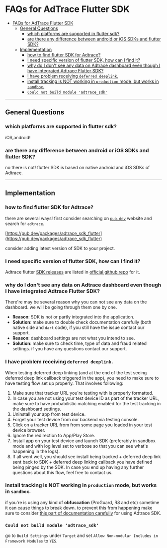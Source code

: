 # FAQs for AdTrace Flutter SDK

- [FAQs for AdTrace Flutter SDK](#faqs-for-adtrace-flutter-sdk)
  - [General Questions](#general-questions)
    - [which platforms are supported in flutter sdk?](#which-platforms-are-supported-in-flutter-sdk)
    - [are there any difference between android or iOS SDKs and flutter SDK?](#are-there-any-difference-between-android-or-ios-sdks-and-flutter-sdk)
  - [Implementation](#implementation)
    - [how to find flutter SDK for Adtrace?](#how-to-find-flutter-sdk-for-adtrace)
    - [I need specific version of flutter SDK, how can I find it?](#i-need-specific-version-of-flutter-sdk-how-can-i-find-it)
    - [why do I don't see any data on Adtrace dashboard even though I have integrated Adtrace Flutter SDK?](#why-do-i-dont-see-any-data-on-adtrace-dashboard-even-though-i-have-integrated-adtrace-flutter-sdk)
    - [I have problem receiving `deferred deeplink`.](#i-have-problem-receiving-deferred-deeplink)
    - [install tracking is NOT working in `production` mode, but works in `sandbox`.](#install-tracking-is-not-working-in-production-mode-but-works-in-sandbox)
    - [`Could not build module 'adtrace_sdk'`](#could-not-build-module-adtrace_sdk)


---
## General Questions

### which platforms are supported in flutter sdk?
iOS,android!

### are there any difference between android or iOS SDKs and flutter SDK?
no there is not! flutter SDK is based on native android and iOS SDKs of Adtrace.



---
## Implementation

### how to find flutter SDK for Adtrace?
there are several ways!
first consider searching on [`pub.dev`](https://pub.dev) website and search for `adtrace`.

[https://pub.dev/packages/adtrace_sdk_flutter](https://pub.dev/packages/adtrace_sdk_flutter)

consider adding latest version of SDK to your project.

### I need specific version of flutter SDK, how can I find it?
Adtrace flutter [SDK releases](https://github.com/adtrace/adtrace_sdk_flutter/releases) are listed in [official github repo](https://github.com/adtrace/adtrace_sdk_flutter) for it.


### why do I don't see any data on Adtrace dashboard even though I have integrated Adtrace Flutter SDK?
There're may be several reason why you can not see any data on the dashboard. we will be going through them one by one.
- **Reason**: SDK is not or partly integrated into the application.
- **Solution**: make sure to double check documentation carefully (both native side and `dart` code), if you still have the issue contact our support.
- **Reason**: dashboard settings are not what you intend to see.
- **Solution**: make sure to check time, type of data and fraud related settings. if you have any questions contact our support.


### I have problem receiving `deferred deeplink`.
When testing deferred deep linking (and at the end of the test seeing deferred deep link callback triggered in the app), you need to make sure to have testing flow set up properly. That involves following:

1. Make sure that tracker URL you're testing with is properly formatted.
2. In case you are not using your test device ID as part of the tracker URL, make sure to have probabilistic matching enabled for the test tracking in the dashboard settings.
3. Uninstall your app from test device.
4. Forget your test device from our backend via testing console.
5. Click on a tracker URL from from some page you loaded in your test device browser.
6. Ignore the redirection to App/Play Store.
7. Install app on your test device and launch SDK (preferably in sandbox mode and with log level set to verbose so that you can see what's happening in the logs).
8. If all went well, you should see install being tracked + deferred deep link sent back to SDK + deferred deep linking callback you have defined being pinged by the SDK.
In case you end up having any further questions about this flow, feel free to contact us.

### install tracking is NOT working in `production` mode, but works in `sandbox`.
if you're is using any kind of **obfuscation**  (ProGuard, R8 and etc) sometime it can cause things to break down. to prevent this from happening make sure to consider [this part of documentation carefully](https://github.com/adtrace/adtrace_sdk_flutter#qs-proguard) for using Adtrace SDK.

### `Could not build module 'adtrace_sdk'`
go to `Build Settings` under `Target` and set `Allow Non-modular Includes in Framework Modules` to `YES`.

